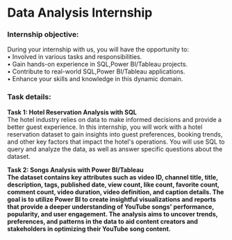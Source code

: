 # Data Analysis Internship
<h3>Internship objective:</h3>
<p>
  During your internship with us, you will have the opportunity to: <br>
• Involved in various tasks and responsibilities. <br>
• Gain hands-on experience in SQL,Power BI/Tableau projects. <br>
• Contribute to real-world SQL,Power BI/Tableau applications. <br>
• Enhance your skills and knowledge in this dynamic domain. <br>
</p>

<h3>Task details:</h3>
<b>Task 1: Hotel Reservation Analysis with SQL</b> <br>
The hotel industry relies on data to make informed decisions and provide a better guest experience. In
this internship, you will work with a hotel reservation dataset to gain insights into guest preferences,
booking trends, and other key factors that impact the hotel's operations. You will use SQL to query and
analyze the data, as well as answer specific questions about the dataset. <br>

<b> Task 2: Songs Analysis with Power BI/Tableau <b><br>
The dataset contains key attributes such as video ID, channel title, title, description, tags, published date,
view count, like count, favorite count, comment count, video duration, video definition, and caption
details. The goal is to utilize Power BI to create insightful visualizations and reports that provide a deeper
understanding of YouTube songs' performance, popularity, and user engagement. The analysis aims to
uncover trends, preferences, and patterns in the data to aid content creators and stakeholders in
optimizing their YouTube song content. <br>

